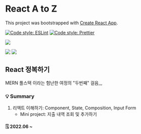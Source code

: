 # React A to Z

This project was bootstrapped with [Create React App](https://github.com/facebook/create-react-app).

[![Code style: ESLint](https://img.shields.io/badge/code%20style-ESLint-4B32C3.svg)](https://github.com/eslint/eslint)
[![Code style: Prettier](https://img.shields.io/badge/code%20style-Prettier-F7B93E.svg)](https://github.com/prettier/prettier)

<img src="https://img.shields.io/badge/WebStorm-000000?style=flat-square&logo=WebStorm&logoColor=white"/></a>

<img src="https://img.shields.io/badge/JavaScript-F7DF1E?style=flat-square&logo=JavaScript&logoColor=black"/></a>
<img src="https://img.shields.io/badge/React-61DAFB?style=flat-square&logo=React&logoColor=black"/></a>

## React 정복하기

MERN 풀스택 이라는 험난한 여정의 "두번째" 걸음,,,

### 💡 Summary

1. 리액트 이해하기: Component, State, Composition, Input Form
    * Mini project: 지출 내역 조회 및 추가하기

#### 🗓 2022.06 ~


